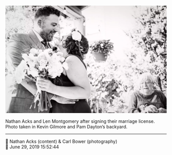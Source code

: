 ![Nathan Acks and Len Montgomery after signing their marriage license](assets/9aa36a2f77c47179d329f296306399c1.webp)

Nathan Acks and Len Montgomery after signing their marriage license. Photo taken in Kevin Gilmore and Pam Dayton’s backyard.

- - - -

<span aria-hidden="true">👥</span> Nathan Acks (content) & Carl Bower (photography)  
<span aria-hidden="true">📅</span> June 29, 2019 15:52:44
